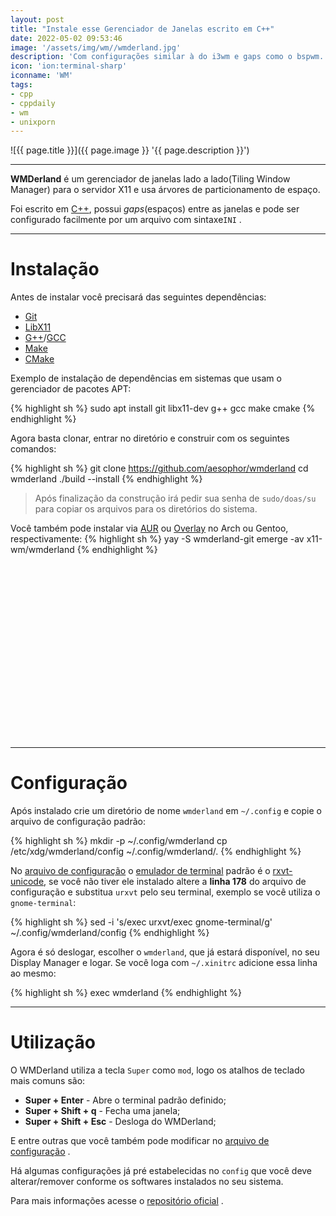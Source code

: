 ```yaml
---
layout: post
title: "Instale esse Gerenciador de Janelas escrito em C++"
date: 2022-05-02 09:53:46
image: '/assets/img/wm//wmderland.jpg'
description: 'Com configurações similar à do i3wm e gaps como o bspwm.'
icon: 'ion:terminal-sharp'
iconname: 'WM'
tags:
- cpp
- cppdaily
- wm
- unixporn
---
```


![{{ page.title }}]({{ page.image }} '{{ page.description }}')

---

**WMDerland** é um gerenciador de janelas lado a lado(Tiling Window Manager) para o servidor X11 e usa árvores de particionamento de espaço. 

Foi escrito em [C++](https://terminalroot.com.br/tags#cpp), possui *gaps*(espaços) entre as janelas e pode ser configurado facilmente por um arquivo com sintaxe`INI` . 

---

# Instalação
Antes de instalar você precisará das seguintes dependências:

+ [Git](https://terminalroot.com.br/tags#git)
+ [LibX11](https://terminalroot.com.br/2021/05/5-dicas-rapidas-para-cpp.html#02-obter-a-resolu%C3%A7%C3%A3o-da-sua-tela)
+ [G++](https://terminalroot.com.br/tags#g++)/[GCC](https://terminalroot.com.br/tags#gcc)
+ [Make](https://terminalroot.com.br/tags#make)
+ [CMake](https://terminalroot.com.br/tags#cmake)

Exemplo de instalação de dependências em sistemas que usam o gerenciador de pacotes APT:

{% highlight sh %}
sudo apt install git libx11-dev g++ gcc make cmake
{% endhighlight %}

Agora basta clonar, entrar no diretório e construir com os seguintes comandos:

{% highlight sh %}
git clone https://github.com/aesophor/wmderland
cd wmderland
./build --install
{% endhighlight %}
> Após finalização da construção irá pedir sua senha de `sudo/doas/su` para copiar os arquivos para os diretórios do sistema.

Você também pode instalar via [AUR](https://aur.archlinux.org/packages/wmderland-git/) ou [Overlay](https://github.com/aesophor/aesophor-overlay) no Arch ou Gentoo, respectivamente:
{% highlight sh %}
yay -S wmderland-git
emerge -av x11-wm/wmderland
{% endhighlight %}


<!-- SQUARE - GAMES ROOT -->
<script async src="//pagead2.googlesyndication.com/pagead/js/adsbygoogle.js"></script>
<ins class="adsbygoogle"
style="display:inline-block;width:336px;height:280px"
data-ad-client="ca-pub-2838251107855362"
data-ad-slot="5351066970"></ins>
<script>
(adsbygoogle = window.adsbygoogle || []).push({});
</script>

---

# Configuração
Após instalado crie um diretório de nome `wmderland` em `~/.config` e copie o arquivo de configuração padrão:

{% highlight sh %}
mkdir -p ~/.config/wmderland
cp /etc/xdg/wmderland/config ~/.config/wmderland/.
{% endhighlight %}

No [arquivo de configuração](https://github.com/aesophor/wmderland/blob/master/example/config) o [emulador de terminal](https://terminalroot.com.br/2019/08/os-10-melhores-emuladores-de-terminal-para-seu-linux.html) padrão é o [rxvt-unicode](http://software.schmorp.de/pkg/rxvt-unicode.html), se você não tiver ele instalado altere a **linha 178** do arquivo de configuração e substitua `urxvt` pelo seu terminal, exemplo se você utiliza o `gnome-terminal`:

{% highlight sh %}
sed -i 's/exec urxvt/exec gnome-terminal/g' ~/.config/wmderland/config
{% endhighlight %}

Agora é só deslogar, escolher o `wmderland`, que já estará disponível, no seu Display Manager e logar. Se você loga com `~/.xinitrc` adicione essa linha ao mesmo:

{% highlight sh %}
exec wmderland
{% endhighlight %}

---

# Utilização
O WMDerland utiliza a tecla `Super` como `mod`, logo os atalhos de teclado mais comuns são:
+ **Super + Enter** - Abre o terminal padrão definido;
+ **Super + Shift + q** - Fecha uma janela;
+ **Super + Shift + Esc** - Desloga do WMDerland;

E entre outras que você também pode modificar no [arquivo de configuração](https://github.com/aesophor/wmderland/blob/master/example/config) .

Há algumas configurações já pré estabelecidas no `config` que você deve alterar/remover conforme os softwares instalados no seu sistema.

Para mais informações acesse o [repositório oficial](https://github.com/aesophor/wmderland) .




